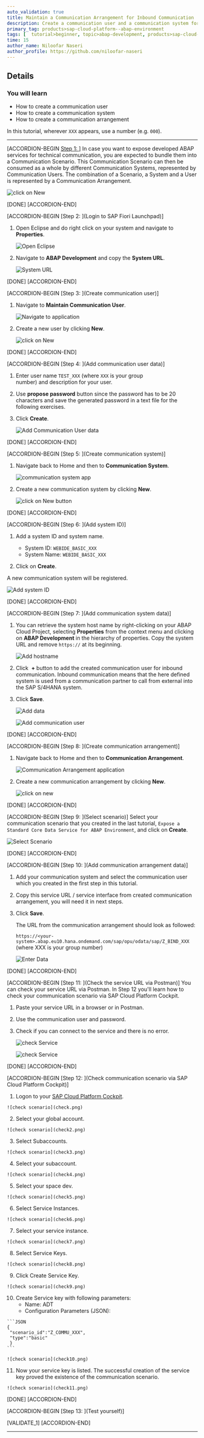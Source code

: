 ```yaml
---
auto_validation: true
title: Maintain a Communication Arrangement for Inbound Communication
description: Create a communication user and a communication system for an OData service in SAP Cloud Platform ABAP Environment.
primary_tag: products>sap-cloud-platform--abap-environment
tags: [  tutorial>beginner, topic>abap-development, products>sap-cloud-platform, tutorial>license ]
time: 15
author_name: Niloofar Naseri
author_profile: https://github.com/niloofar-naseri
---
```



## Details
### You will learn  
- How to create a communication user
- How to create a communication system
- How to create a communication arrangement

In this tutorial, wherever `XXX` appears, use a number (e.g. `000`).

---

[ACCORDION-BEGIN [Step 1: ](Overview)]
In case you want to expose developed ABAP services for technical communication, you are expected to bundle them into a Communication Scenario. This Communication Scenario can then be consumed as a whole by different Communication Systems, represented by Communication Users. The combination of a Scenario, a System and a User is represented by a Communication Arrangement.

![click on New](Picture21.png)

[DONE]
[ACCORDION-END]

[ACCORDION-BEGIN [Step 2: ](Login to SAP Fiori Launchpad)]
  1. Open Eclipse and do right click on your system and navigate to **Properties**.

      ![Open Eclipse](Picture17.png)

  2. Navigate to **ABAP Development** and copy the **System URL**.

      ![System URL](Picture18.png)


[DONE]
[ACCORDION-END]


[ACCORDION-BEGIN [Step 3: ](Create communication user)]
  1. Navigate to **Maintain Communication User**.

      ![Navigate to application](Picture3.png)

  2. Create a new user by clicking **New**.

      ![click on New](Picture4.png)

[DONE]
[ACCORDION-END]


[ACCORDION-BEGIN [Step 4: ](Add communication user data)]
  1. Enter user name `TEST_XXX` (where `XXX` is your group number) and description for your user.

  2. Use **propose password** button since the password has to be 20 characters and save the generated password in a text file for the following exercises.

  3. Click **Create**.

      ![Add Communication User data](Picture5.png)

[DONE]
[ACCORDION-END]


[ACCORDION-BEGIN [Step 5: ](Create communication system)]
  1. Navigate back to Home and then to **Communication System**.

      ![communication system app](Picture6.png)

  2. Create a new communication system by clicking **New**.

      ![click on New button](Picture7.png)

[DONE]
[ACCORDION-END]


[ACCORDION-BEGIN [Step 6: ](Add system ID)]
  1. Add a system ID and system name.
      - System ID: `WEBIDE_BASIC_XXX`
      - System Name: `WEBIDE_BASIC_XXX`

  2. Click on **Create**.

A new communication system will be registered.

![Add system ID](Picture8.png)

[DONE]
[ACCORDION-END]


[ACCORDION-BEGIN [Step 7: ](Add communication system data)]
  1. You can retrieve the system host name by right-clicking on your ABAP Cloud Project, selecting **Properties** from the context menu and clicking on **ABAP Development** in the hierarchy of properties. Copy the system URL and remove `https://` at its beginning.

      ![Add hostname](Picture18.png)

  2. Click  **+** button to add the created communication user for inbound communication. Inbound communication means that the here defined system is used from a communication partner to call from external into the SAP S/4HANA system.

  3. Click **Save**.

      ![Add data](Picture9.png)

      ![Add communication user](Picture10.png)

[DONE]
[ACCORDION-END]


[ACCORDION-BEGIN [Step 8: ](Create communication arrangement)]
  1. Navigate back to Home and then to **Communication Arrangement**.

      ![Communication Arrangement application](Picture11.png)

  2. Create a new communication arrangement by clicking **New**.

      ![click on new](Picture12.png)

[DONE]
[ACCORDION-END]


[ACCORDION-BEGIN [Step 9: ](Select scenario)]
Select your communication scenario that you created in the last tutorial, `Expose a Standard Core Data Service for ABAP Environment`, and click on **Create**.

![Select Scenario](Picture13.png)

[DONE]
[ACCORDION-END]


[ACCORDION-BEGIN [Step 10: ](Add communication arrangement data)]
  1. Add your communication system and select the communication user which you created in the first step in this tutorial.

  2. Copy this service URL / service interface from created communication arrangement, you will need it in next steps.

  3. Click **Save**.

      The URL from the communication arrangement should look as followed:

      `https://<your-system>.abap.eu10.hana.ondemand.com/sap/opu/odata/sap/Z_BIND_XXX` (where XXX is your group number)

      ![Enter Data](Picture14.png)

[DONE]
[ACCORDION-END]


[ACCORDION-BEGIN [Step 11: ](Check the service URL via Postman)]
You can check your service URL via Postman. In Step 12 you'll learn how to check your communication scenario via SAP Cloud Platform Cockpit.

  1. Paste your service URL in a browser or in Postman.

  2. Use the communication user and password.

  3. Check if you can connect to the service and there is no error.

      ![check Service](Picture15b.png)

      ![check Service](Picture16.png)

[DONE]
[ACCORDION-END]


[ACCORDION-BEGIN [Step 12: ](Check communication scenario via SAP Cloud Platform Cockpit)]
  1. Logon to your [SAP Cloud Platform Cockpit](https://account.hana.ondemand.com).

    ![check scenario](check.png)

  2. Select your global account.

    ![check scenario](check2.png)

  3. Select Subaccounts.

    ![check scenario](check3.png)

  4. Select your subaccount.

    ![check scenario](check4.png)

  5. Select your space dev.

    ![check scenario](check5.png)

  6. Select Service Instances.

    ![check scenario](check6.png)

  7. Select your service instance.

    ![check scenario](check7.png)

  8. Select Service Keys.

    ![check scenario](check8.png)

  9. Click Create Service Key.

    ![check scenario](check9.png)


  10. Create Service key with following parameters:
      - Name: ADT
      - Configuration Parameters (JSON):

    ```JSON
    {
     "scenario_id":"Z_COMMU_XXX",
     "type":"basic"
     }
    ```

    ![check scenario](check10.png)

  11. Now your service key is listed. The successful creation of the service key proved the existence of the communication scenario.

    ![check scenario](check11.png)




[DONE]
[ACCORDION-END]

[ACCORDION-BEGIN [Step 13: ](Test yourself)]

[VALIDATE_1]
[ACCORDION-END]

---

